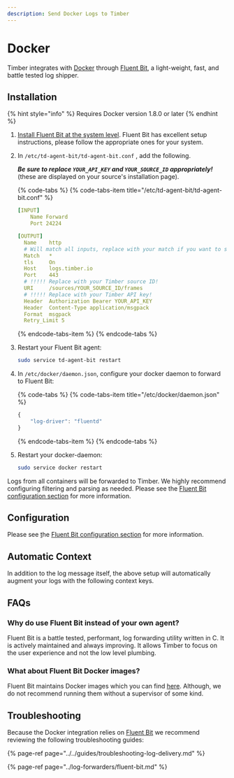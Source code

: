 ```yaml
---
description: Send Docker Logs to Timber
---
```


# Docker

Timber integrates with [Docker](https://www.docker.com/) through [Fluent Bit](https://fluentbit.io/), a light-weight, fast, and battle tested log shipper.

## Installation

{% hint style="info" %}
Requires Docker version 1.8.0 or later
{% endhint %}

1. [Install Fluent Bit at the system level](../log-forwarders/fluent-bit.md#installation). Fluent Bit has excellent setup instructions, please follow the appropriate ones for your system.
2. In `/etc/td-agent-bit/td-agent-bit.conf` , add the following.  
  
   _**Be sure to replace `YOUR_API_KEY` and `YOUR_SOURCE_ID` appropriately!**_  
   \(these are displayed on your source's installation page\).  


   {% code-tabs %}
   {% code-tabs-item title="/etc/td-agent-bit/td-agent-bit.conf" %}
   ```yaml
   [INPUT]                                                                                                                                                                                                            
       Name Forward
       Port 24224

   [OUTPUT]
     Name    http
     # Will match all inputs, replace with your match if you want to send a subset
     Match   *
     tls     On
     Host    logs.timber.io
     Port    443
     # !!!!! Replace with your Timber source ID!
     URI     /sources/YOUR_SOURCE_ID/frames
     # !!!!! Replace with your Timber API key!
     Header  Authorization Bearer YOUR_API_KEY
     Header  Content-Type application/msgpack
     Format  msgpack
     Retry_Limit 5
   ```
   {% endcode-tabs-item %}
   {% endcode-tabs %}

3. Restart your Fluent Bit agent:  


   ```bash
   sudo service td-agent-bit restart
   ```

4. In `/etc/docker/daemon.json`, configure your docker daemon to forward to Fluent Bit:  


   {% code-tabs %}
   {% code-tabs-item title="/etc/docker/daemon.json" %}
   ```javascript
   {                                                                                                                                                                                                                  
       "log-driver": "fluentd"
   }
   ```
   {% endcode-tabs-item %}
   {% endcode-tabs %}

5. Restart your docker-daemon:  


   ```bash
   sudo service docker restart
   ```

Logs from all containers will be forwarded to Timber. We highly recommend configuring filtering and parsing as needed. Please see the [Fluent Bit configuration section](../log-forwarders/fluent-bit.md#configuration) for more information.

## Configuration

Please see [t](https://docs.docker.com/config/containers/logging/fluentd/)he [Fluent Bit configuration section](../log-forwarders/fluent-bit.md#configuration) for more information.

## Automatic Context

In addition to the log message itself, the above setup will automatically augment your logs with the following context keys.

## FAQs

### Why do use Fluent Bit instead of your own agent?

Fluent Bit is a battle tested, performant, log forwarding utility written in C. It is actively maintained and always improving. It allows Timber to focus on the user experience and not the low level plumbing.

### What about Fluent Bit Docker images?

Fluent Bit maintains Docker images which you can find [here](https://docs.fluentbit.io/manual/installation/docker). Although, we do not recommend running them without a supervisor of some kind.

## Troubleshooting

Because the Docker integration relies on [Fluent Bit](../log-forwarders/fluent-bit.md) we recommend reviewing the following troubleshooting guides:

{% page-ref page="../../guides/troubleshooting-log-delivery.md" %}

{% page-ref page="../log-forwarders/fluent-bit.md" %}


